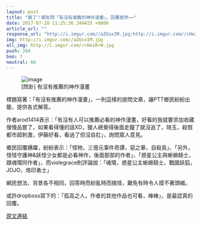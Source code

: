 ```yaml
---
layout: post
title: "瘋了！網友問「有沒有推薦的神作漫畫」，回覆居然⋯⋯"
date: 2017-07-28 11:25:36.349425 +0800
article_url: ""
response_url: "http://i.imgur.com//aZGsxIM.jpg;http://i.imgur.com//cHeiRrW.jpg"
img: http://i.imgur.com//aZGsxIM.jpg
all_img: http://i.imgur.com//cHeiRrW.jpg
push: 204
boo: 7
neutral: 66
---
```


<figure>
<img src="http://i.imgur.com//aZGsxIM.jpg" alt="image">
<figcaption>
[問卦] 有沒有推薦的神作漫畫
</figcaption>
</figure>



標題寫著：「有沒有推薦的神作漫畫」，一則這樣的提問文章，讓PTT鄉民紛紛出籠，提供各式解答。

作者arod1414表示：「有沒有人可以推薦必看的神作漫畫，好看的我就要添加收藏慢慢品嘗了，如果看得懂的話XD，獵人總覺得後面走鐘了就沒追了，琦玉，殺戮都市超刺激，伊藤好看，看過了但沒自肛」，詢問眾人意見。

鄉民回覆踴躍，紛紛表示：「怪物，三億元事件奇譚，惡之華，自殺島」、「另外，怪怪守護神&妖怪少女都是必看神作，後面那部的作者」、「惑星公主與蜥蜴騎士，跟魂環同作者」，而violegrace則評論說：「魂環，惑星公主蜥蜴騎士，戰國妖狐，JOJO，烙印勇士」

網民想法、背景各不相同，回答時而紛亂時而搞怪，難免有時令人摸不著頭緒。

或許dropboss寫下的：「孤高之人，作者的其他作品也可看，棒棒」，是最認真的回覆。

<a href = "https://www.ptt.cc/bbs/Gossiping/M.1501176641.A.96E.html">原文連結</a>

